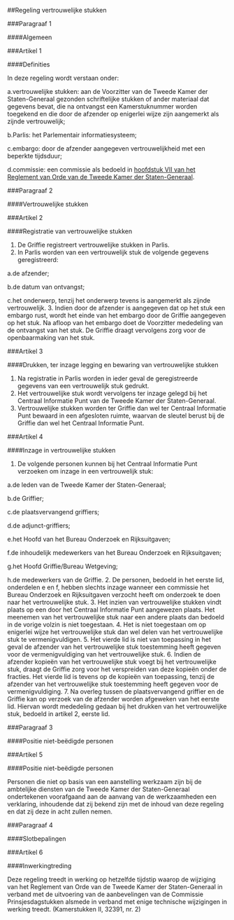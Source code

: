 <meta http-equiv='Content-Type' content='text/html; charset=utf-8' />

##Regeling vertrouwelijke stukken

###Paragraaf 1 

####Algemeen

###Artikel 1 

####Definities

In deze regeling wordt verstaan onder:

a.vertrouwelijke stukken: aan de Voorzitter van de Tweede Kamer der Staten-Generaal gezonden schriftelijke stukken of ander materiaal dat gegevens bevat, die na ontvangst een Kamerstuknummer worden toegekend en die door de afzender op enigerlei wijze zijn aangemerkt als zijnde vertrouwelijk; 

b.Parlis: het Parlementair informatiesysteem;

c.embargo: door de afzender aangegeven vertrouwelijkheid met een beperkte tijdsduur;

d.commissie: een commissie als bedoeld in [hoofdstuk VII van het Reglement van Orde van de Tweede Kamer der Staten-Generaal](../../../../../reglement/regeling/van/22/juni/1993/BWBR0006023/README.md).

###Paragraaf 2 

####Vertrouwelijke stukken

###Artikel 2 

####Registratie van vertrouwelijke stukken

1. De Griffie registreert vertrouwelijke stukken in Parlis.
2. In Parlis worden van een vertrouwelijk stuk de volgende gegevens geregistreerd:

a.de afzender;

b.de datum van ontvangst;

c.het onderwerp, tenzij het onderwerp tevens is aangemerkt als zijnde vertrouwelijk.
3. Indien door de afzender is aangegeven dat op het stuk een embargo rust, wordt het einde van het embargo door de Griffie aangegeven op het stuk. Na afloop van het embargo doet de Voorzitter mededeling van de ontvangst van het stuk. De Griffie draagt vervolgens zorg voor de openbaarmaking van het stuk.

###Artikel 3 

####Drukken, ter inzage legging en bewaring van vertrouwelijke stukken

1. Na registratie in Parlis worden in ieder geval de geregistreerde gegevens van een vertrouwelijk stuk gedrukt.
2. Het vertrouwelijke stuk wordt vervolgens ter inzage gelegd bij het Centraal Informatie Punt van de Tweede Kamer der Staten-Generaal.
3. Vertrouwelijke stukken worden ter Griffie dan wel ter Centraal Informatie Punt bewaard in een afgesloten ruimte, waarvan de sleutel berust bij de Griffie dan wel het Centraal Informatie Punt.

###Artikel 4 

####Inzage in vertrouwelijke stukken

1. De volgende personen kunnen bij het Centraal Informatie Punt verzoeken om inzage in een vertrouwelijk stuk:

a.de leden van de Tweede Kamer der Staten-Generaal;

b.de Griffier;

c.de plaatsvervangend griffiers;

d.de adjunct-griffiers;

e.het Hoofd van het Bureau Onderzoek en Rijksuitgaven;

f.de inhoudelijk medewerkers van het Bureau Onderzoek en Rijksuitgaven;

g.het Hoofd Griffie/Bureau Wetgeving;

h.de medewerkers van de Griffie.
2. De personen, bedoeld in het eerste lid, onderdelen e en f, hebben slechts inzage wanneer een commissie het Bureau Onderzoek en Rijksuitgaven verzocht heeft om onderzoek te doen naar het vertrouwelijke stuk.
3. Het inzien van vertrouwelijke stukken vindt plaats op een door het Centraal Informatie Punt aangewezen plaats. Het meenemen van het vertrouwelijke stuk naar een andere plaats dan bedoeld in de vorige volzin is niet toegestaan.
4. Het is niet toegestaan om op enigerlei wijze het vertrouwelijke stuk dan wel delen van het vertrouwelijke stuk te vermenigvuldigen.
5. Het vierde lid is niet van toepassing in het geval de afzender van het vertrouwelijke stuk toestemming heeft gegeven voor de vermenigvuldiging van het vertrouwelijke stuk.
6. Indien de afzender kopieën van het vertrouwelijke stuk voegt bij het vertrouwelijke stuk, draagt de Griffie zorg voor het verspreiden van deze kopieën onder de fracties. Het vierde lid is tevens op de kopieën van toepassing, tenzij de afzender van het vertrouwelijke stuk toestemming heeft gegeven voor de vermenigvuldiging.
7. Na overleg tussen de plaatsvervangend griffier en de Griffie kan op verzoek van de afzender worden afgeweken van het eerste lid. Hiervan wordt mededeling gedaan bij het drukken van het vertrouwelijke stuk, bedoeld in artikel 2, eerste lid.

###Paragraaf 3 

####Positie niet-beëdigde personen

###Artikel 5 

####Positie niet-beëdigde personen

Personen die niet op basis van een aanstelling werkzaam zijn bij de ambtelijke diensten van de Tweede Kamer der Staten-Generaal ondertekenen voorafgaand aan de aanvang van de werkzaamheden een verklaring, inhoudende dat zij bekend zijn met de inhoud van deze regeling en dat zij deze in acht zullen nemen.

###Paragraaf 4 

####Slotbepalingen

###Artikel 6 

####Inwerkingtreding

Deze regeling treedt in werking op hetzelfde tijdstip waarop de wijziging van het Reglement van Orde van de Tweede Kamer der Staten-Generaal in verband met de uitvoering van de aanbevelingen van de Commissie Prinsjesdagstukken alsmede in verband met enige technische wijzigingen in werking treedt. (Kamerstukken II, 32391, nr. 2)
